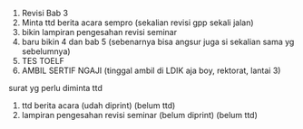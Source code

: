 1. Revisi Bab 3
2. Minta ttd berita acara sempro (sekalian revisi gpp sekali jalan)
3. bikin lampiran pengesahan revisi seminar
4. baru bikin 4 dan bab 5 (sebenarnya bisa angsur juga si sekalian sama yg sebelumnya)
5. TES TOELF
6. AMBIL SERTIF NGAJI (tinggal ambil di LDIK aja boy, rektorat, lantai 3)

surat yg perlu diminta ttd
1. ttd berita acara (udah diprint) (belum ttd)
2. lampiran pengesahan revisi seminar (belum diprint) (belum ttd)